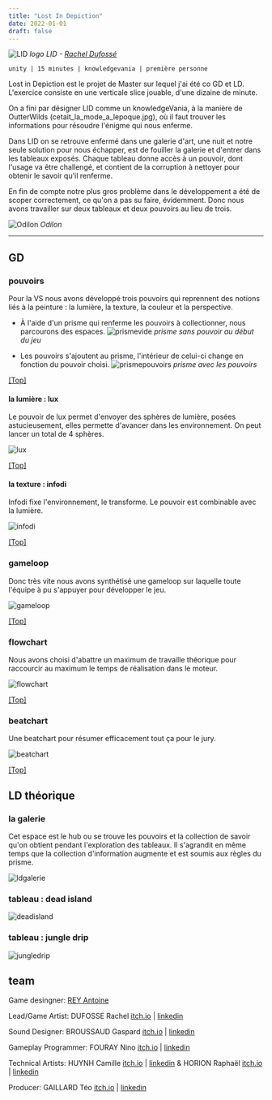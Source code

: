 ```yaml
---
title: "Lost In Depiction"
date: 2022-01-01
draft: false
---
```


![LID](./images/logo.png#half)
*logo LID - [Rachel Dufossé](https://racheldfs.artstation.com/)*

`unity | 15 minutes | knowledgevania | première personne`


Lost in Depiction est le projet de Master sur lequel j'ai été co GD et LD. L'exercice consiste en une verticale slice jouable, d'une dizaine de minute.

On a fini par désigner LID comme un knowledgeVania, à la manière de OutterWilds (cetait_la_mode_a_lepoque.jpg), où il faut trouver les informations pour résoudre l'énigme qui nous enferme.

Dans LID on se retrouve enfermé dans une galerie d'art, une nuit et notre seule solution pour nous échapper, est de fouiller la galerie et d'entrer dans les tableaux exposés. Chaque tableau donne accès à un pouvoir, dont l'usage va être challengé, et contient de la corruption à nettoyer pour obtenir le savoir qu'il renferme.

En fin de compte notre plus gros problème dans le développement a été de scoper correctement, ce qu'on a pas su faire, évidemment. Donc nous avons travailler sur deux tableaux et deux pouvoirs  au lieu de trois.

![Odilon](./images/odilon.png)
*Odilon*

---

## GD
### pouvoirs
Pour la VS nous avons développé trois pouvoirs qui reprennent des notions liés à la peinture : la lumière, la texture, la couleur et la perspective.
- À l'aide d'un prisme qui renferme les pouvoirs à collectionner, nous parcourons des espaces.
![prismevide](./images/prismeempty.png)
*prisme sans pouvoir au début du jeu*

- Les pouvoirs s'ajoutent au prisme, l'intérieur de celui-ci change en fonction du pouvoir choisi.
![prismepouvoirs](./images/prisme.png#half)
*prisme avec les pouvoirs*

[[Top]](#top)

#### la lumière : lux
Le pouvoir de lux permet d'envoyer des sphères de lumière, posées astucieusement, elles permette d'avancer dans les environnement. On peut lancer un total de 4 sphères.

![lux](./images/lux.png#half)

[[Top]](#top)

#### la texture : infodi
Infodi fixe l'environnement, le transforme. Le pouvoir est combinable avec la lumière.

![infodi](./images/infodi.png#half)

[[Top]](#top)

### gameloop
Donc très vite nous avons synthétisé une gameloop sur laquelle toute l'équipe à pu s'appuyer pour développer le jeu.

![gameloop](./images/coreloop.png)

[[Top]](#top)

### flowchart
Nous avons choisi d'abattre un maximum de travaille théorique pour raccourcir au maximum le temps de réalisation dans le moteur.

![flowchart](./images/flowchart.png)

[[Top]](#top)

### beatchart
Une beatchart pour résumer efficacement tout ça pour le jury.

![beatchart](./images/beatchart.png)

[[Top]](#top)

## LD théorique
### la galerie 
Cet espace est le hub ou se trouve les pouvoirs et la collection de savoir qu'on obtient pendant l'exploration des tableaux. Il s'agrandit en même temps que la collection d'information augmente et est soumis aux règles du prisme. 

![ldgalerie](./images/ldgalerie.png)

### tableau : dead island
![deadisland](./images/deadisland.png)

### tableau : jungle drip
![jungledrip ](./images/jungledrip.png)

## team

Game desingner: [REY Antoine](https://toinou.fyi/)

Lead/Game Artist: DUFOSSE Rachel [itch.io](https://racheldfs.itch.io/) | [linkedin](https://www.linkedin.com/in/rachel-dufossé)

Sound Designer: BROUSSAUD Gaspard [itch.io](https://lanire.itch.io/) | [linkedin](https://www.linkedin.com/in/gaspard-broussaud/)

Gameplay Programmer: FOURAY Nino [itch.io](https://1singe.itch.io/) | [linkedin](https://www.linkedin.com/in/nino-fouray-2ba674255/)

Technical Artists: HUYNH Camille [itch.io](https://shynis.itch.io/) | [linkedin](https://www.linkedin.com/in/camille-huynh/) & HORION Raphaël [itch.io](https://radonraph.itch.io/) | [linkedin](https://www.linkedin.com/in/raphael-horion-80080b1b9/)

Producer: GAILLARD Téo [itch.io](https://teogaillard.itch.io/) | [linkedin](https://www.linkedin.com/in/teo-gaillard-028194172/)